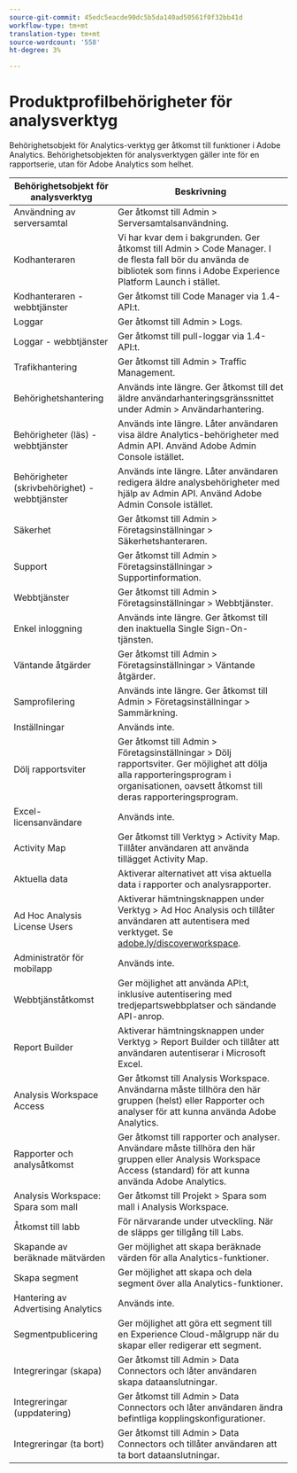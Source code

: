 ```yaml
---
source-git-commit: 45edc5eacde90dc5b5da140ad50561f0f32bb41d
workflow-type: tm+mt
translation-type: tm+mt
source-wordcount: '558'
ht-degree: 3%

---
```

# Produktprofilbehörigheter för analysverktyg

Behörighetsobjekt för Analytics-verktyg ger åtkomst till funktioner i Adobe Analytics. Behörighetsobjekten för analysverktygen gäller inte för en rapportserie, utan för Adobe Analytics som helhet.

| Behörighetsobjekt för analysverktyg | Beskrivning |
|----|----|
| Användning av serversamtal | Ger åtkomst till Admin > Serversamtalsanvändning. |
| Kodhanteraren | Vi har kvar dem i bakgrunden. Ger åtkomst till Admin > Code Manager. I de flesta fall bör du använda de bibliotek som finns i Adobe Experience Platform Launch i stället. |
| Kodhanteraren - webbtjänster | Ger åtkomst till Code Manager via 1.4-API:t. |
| Loggar | Ger åtkomst till Admin > Logs. |
| Loggar - webbtjänster | Ger åtkomst till pull-loggar via 1.4-API:t. |
| Trafikhantering | Ger åtkomst till Admin > Traffic Management. |
| Behörighetshantering | Används inte längre. Ger åtkomst till det äldre användarhanteringsgränssnittet under Admin > Användarhantering. |
| Behörigheter (läs) - webbtjänster | Används inte längre. Låter användaren visa äldre Analytics-behörigheter med Admin API. Använd Adobe Admin Console istället. |
| Behörigheter (skrivbehörighet) - webbtjänster | Används inte längre. Låter användaren redigera äldre analysbehörigheter med hjälp av Admin API. Använd Adobe Admin Console istället. |
| Säkerhet | Ger åtkomst till Admin > Företagsinställningar > Säkerhetshanteraren. |
| Support | Ger åtkomst till Admin > Företagsinställningar > Supportinformation. |
| Webbtjänster | Ger åtkomst till Admin > Företagsinställningar > Webbtjänster. |
| Enkel inloggning | Används inte längre. Ger åtkomst till den inaktuella Single Sign-On-tjänsten. |
| Väntande åtgärder | Ger åtkomst till Admin > Företagsinställningar > Väntande åtgärder. |
| Samprofilering | Används inte längre. Ger åtkomst till Admin > Företagsinställningar > Sammärkning. |
| Inställningar | Används inte. |
| Dölj rapportsviter | Ger åtkomst till Admin > Företagsinställningar > Dölj rapportsviter. Ger möjlighet att dölja alla rapporteringsprogram i organisationen, oavsett åtkomst till deras rapporteringsprogram. |
| Excel-licensanvändare | Används inte. |
| Activity Map | Ger åtkomst till Verktyg > Activity Map. Tillåter användaren att använda tillägget Activity Map. |
| Aktuella data | Aktiverar alternativet att visa aktuella data i rapporter och analysrapporter. |
| Ad Hoc Analysis License Users | Aktiverar hämtningsknappen under Verktyg > Ad Hoc Analysis och tillåter användaren att autentisera med verktyget. Se [adobe.ly/discoverworkspace](https://adobe.ly/discoverworkspace). |
| Administratör för mobilapp | Används inte. |
| Webbtjänståtkomst | Ger möjlighet att använda API:t, inklusive autentisering med tredjepartswebbplatser och sändande API-anrop. |
| Report Builder | Aktiverar hämtningsknappen under Verktyg > Report Builder och tillåter att användaren autentiserar i Microsoft Excel. |
| Analysis Workspace Access | Ger åtkomst till Analysis Workspace. Användarna måste tillhöra den här gruppen (helst) eller Rapporter och analyser för att kunna använda Adobe Analytics. |
| Rapporter och analysåtkomst | Ger åtkomst till rapporter och analyser. Användare måste tillhöra den här gruppen eller Analysis Workspace Access (standard) för att kunna använda Adobe Analytics. |
| Analysis Workspace: Spara som mall | Ger åtkomst till Projekt > Spara som mall i Analysis Workspace. |
| Åtkomst till labb | För närvarande under utveckling. När de släpps ger tillgång till Labs. |
| Skapande av beräknade mätvärden | Ger möjlighet att skapa beräknade värden för alla Analytics-funktioner. |
| Skapa segment | Ger möjlighet att skapa och dela segment över alla Analytics-funktioner. |
| Hantering av Advertising Analytics | Används inte. |
| Segmentpublicering | Ger möjlighet att göra ett segment till en Experience Cloud-målgrupp när du skapar eller redigerar ett segment. |
| Integreringar (skapa) | Ger åtkomst till Admin > Data Connectors och låter användaren skapa dataanslutningar. |
| Integreringar (uppdatering) | Ger åtkomst till Admin > Data Connectors och låter användaren ändra befintliga kopplingskonfigurationer. |
| Integreringar (ta bort) | Ger åtkomst till Admin > Data Connectors och tillåter användaren att ta bort dataanslutningar. |
